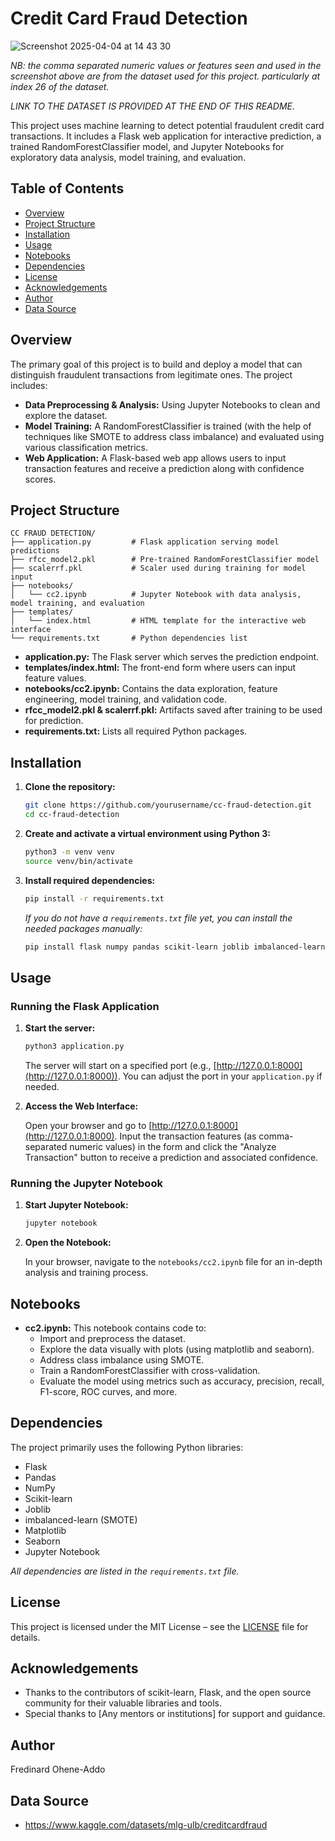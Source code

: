 # Credit Card Fraud Detection

![Screenshot 2025-04-04 at 14 43 30](https://github.com/user-attachments/assets/f80e600b-07ad-4896-af30-07f3d7e8e380)

*NB: the comma separated numeric values or features seen and used in the screenshot above are from the dataset used for this project.*
*particularly at index 26 of the dataset.*

*LINK TO THE DATASET IS PROVIDED AT THE END OF THIS README.*



This project uses machine learning to detect potential fraudulent credit card transactions. It includes a Flask web application for interactive prediction, a trained RandomForestClassifier model, and Jupyter Notebooks for exploratory data analysis, model training, and evaluation.

## Table of Contents

- [Overview](#overview)
- [Project Structure](#project-structure)
- [Installation](#installation)
- [Usage](#usage)
- [Notebooks](#notebooks)
- [Dependencies](#dependencies)
- [License](#license)
- [Acknowledgements](#acknowledgements)
- [Author](#author)
- [Data Source](#data-source)

## Overview

The primary goal of this project is to build and deploy a model that can distinguish fraudulent transactions from legitimate ones. The project includes:
- **Data Preprocessing & Analysis:** Using Jupyter Notebooks to clean and explore the dataset.
- **Model Training:** A RandomForestClassifier is trained (with the help of techniques like SMOTE to address class imbalance) and evaluated using various classification metrics.
- **Web Application:** A Flask-based web app allows users to input transaction features and receive a prediction along with confidence scores.

## Project Structure

```
CC FRAUD DETECTION/
├── application.py         # Flask application serving model predictions
├── rfcc_model2.pkl        # Pre-trained RandomForestClassifier model
├── scalerrf.pkl           # Scaler used during training for model input
├── notebooks/
│   └── cc2.ipynb          # Jupyter Notebook with data analysis, model training, and evaluation
├── templates/
│   └── index.html         # HTML template for the interactive web interface
└── requirements.txt       # Python dependencies list
```

- **application.py:** The Flask server which serves the prediction endpoint.
- **templates/index.html:** The front-end form where users can input feature values.
- **notebooks/cc2.ipynb:** Contains the data exploration, feature engineering, model training, and validation code.
- **rfcc_model2.pkl & scalerrf.pkl:** Artifacts saved after training to be used for prediction.
- **requirements.txt:** Lists all required Python packages.

## Installation

1. **Clone the repository:**

   ```bash
   git clone https://github.com/yourusername/cc-fraud-detection.git
   cd cc-fraud-detection
   ```

2. **Create and activate a virtual environment using Python 3:**

   ```bash
   python3 -m venv venv
   source venv/bin/activate
   ```

3. **Install required dependencies:**

   ```bash
   pip install -r requirements.txt
   ```

   *If you do not have a `requirements.txt` file yet, you can install the needed packages manually:*
   ```bash
   pip install flask numpy pandas scikit-learn joblib imbalanced-learn matplotlib seaborn jupyter
   ```

## Usage

### Running the Flask Application

1. **Start the server:**

   ```bash
   python3 application.py
   ```

   The server will start on a specified port (e.g., [http://127.0.0.1:8000](http://127.0.0.1:8000)). You can adjust the port in your `application.py` if needed.

2. **Access the Web Interface:**

   Open your browser and go to [http://127.0.0.1:8000](http://127.0.0.1:8000). Input the transaction features (as comma-separated numeric values) in the form and click the "Analyze Transaction" button to receive a prediction and associated confidence.

### Running the Jupyter Notebook

1. **Start Jupyter Notebook:**

   ```bash
   jupyter notebook
   ```

2. **Open the Notebook:**

   In your browser, navigate to the `notebooks/cc2.ipynb` file for an in-depth analysis and training process.

## Notebooks

- **cc2.ipynb:** This notebook contains code to:
  - Import and preprocess the dataset.
  - Explore the data visually with plots (using matplotlib and seaborn).
  - Address class imbalance using SMOTE.
  - Train a RandomForestClassifier with cross-validation.
  - Evaluate the model using metrics such as accuracy, precision, recall, F1-score, ROC curves, and more.

## Dependencies

The project primarily uses the following Python libraries:
- Flask
- Pandas
- NumPy
- Scikit-learn
- Joblib
- imbalanced-learn (SMOTE)
- Matplotlib
- Seaborn
- Jupyter Notebook

*All dependencies are listed in the `requirements.txt` file.*

## License

This project is licensed under the MIT License – see the [LICENSE](LICENSE) file for details.

## Acknowledgements

- Thanks to the contributors of scikit-learn, Flask, and the open source community for their valuable libraries and tools.
- Special thanks to [Any mentors or institutions] for support and guidance.

## Author
Fredinard Ohene-Addo

## Data Source
- https://www.kaggle.com/datasets/mlg-ulb/creditcardfraud
